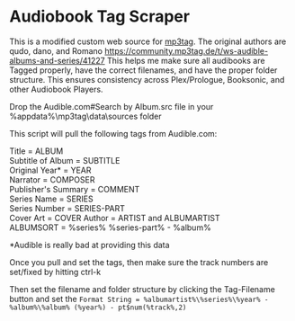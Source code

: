 # Audiobook Tag Scraper

This is a modified custom web source for [mp3tag](https://www.mp3tag.de/en/).  The original authors are qudo, dano, and Romano https://community.mp3tag.de/t/ws-audible-albums-and-series/41227 This helps me make sure all audibooks are Tagged properly, have the correct filenames, and have the proper folder structure.  This ensures consistency across Plex/Prologue, Booksonic, and other Audiobook Players.

Drop the Audible.com#Search by Album.src file in your %appdata%\mp3tag\data\sources folder

This script will pull the following tags from Audible.com:

   Title = ALBUM  
   Subtitle of Album = SUBTITLE  
   Original Year* = YEAR  
   Narrator = COMPOSER  
   Publisher's Summary = COMMENT  
   Series Name = SERIES  
   Series Number = SERIES-PART  
   Cover Art = COVER
   Author = ARTIST and ALBUMARTIST  
   ALBUMSORT = %series% %series-part% - %album%  

*Audible is really bad at providing this data
   
Once you pull and set the tags, then make sure the track numbers are set/fixed by hitting ctrl-k

Then set the filename and folder structure by clicking the Tag-Filename button and set the 
`Format String = %albumartist%\%series%\%year% - %album%\%album% (%year%) - pt$num(%track%,2)`